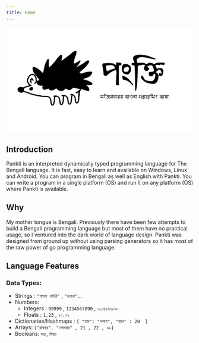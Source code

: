 ```yaml
---
title: Home
---
```



![](static/pankti_cover.jpg)

## Introduction
Pankti is an interpreted dynamically typed programming language for The Bengali language. It is fast, easy to learn and available on Windows, Linux and Android. You can program in Bengali as well as English with Pankti. You can write a program in a single platform (OS) and run it on any platform (OS) where Pankti is available.


## Why
My mother tongue is Bengali. Previously there have been few attempts to build a Bengali programming language but most of them have no practical usage, so I ventured into the dark world of language design. Pankti was designed from ground up without using parsing generators so it has most of the raw power of go programming language. 

## Language Features

###  Data Types:
* Strings : `"পলাশ বাউরি"` , `"ভাবনা"`...
* Numbers:
    - Integers : `99999` , `1234567890` , `১২৩৪৫৬৭৮৯০`
    - Floats : `1.23` , `২০.০২`
* Dictionaries/Hashmaps : `{ "নাম": "পলাশ", "বয়স" : 20  }`
* Arrays: `["রবিবার", "সোমবার" , 21 , 22 , ৯৯]`
* Booleans: `সত্য`, `মিথ্যা`

